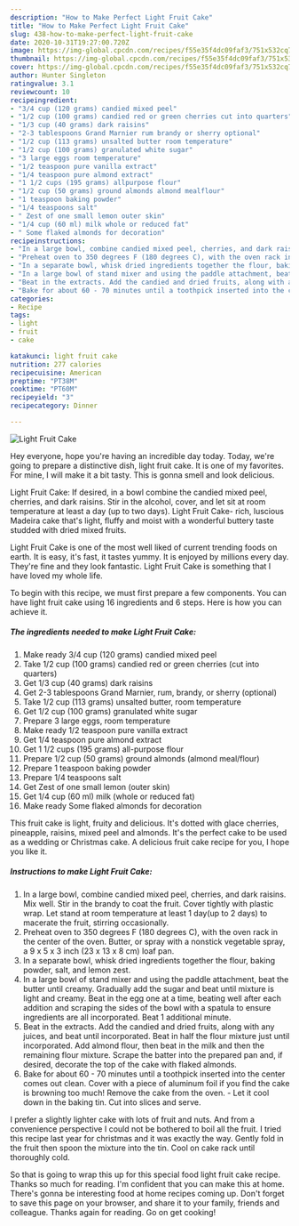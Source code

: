 ```yaml
---
description: "How to Make Perfect Light Fruit Cake"
title: "How to Make Perfect Light Fruit Cake"
slug: 438-how-to-make-perfect-light-fruit-cake
date: 2020-10-31T19:27:00.720Z
image: https://img-global.cpcdn.com/recipes/f55e35f4dc09faf3/751x532cq70/light-fruit-cake-recipe-main-photo.jpg
thumbnail: https://img-global.cpcdn.com/recipes/f55e35f4dc09faf3/751x532cq70/light-fruit-cake-recipe-main-photo.jpg
cover: https://img-global.cpcdn.com/recipes/f55e35f4dc09faf3/751x532cq70/light-fruit-cake-recipe-main-photo.jpg
author: Hunter Singleton
ratingvalue: 3.1
reviewcount: 10
recipeingredient:
- "3/4 cup (120 grams) candied mixed peel"
- "1/2 cup (100 grams) candied red or green cherries cut into quarters"
- "1/3 cup (40 grams) dark raisins"
- "2-3 tablespoons Grand Marnier rum brandy or sherry optional"
- "1/2 cup (113 grams) unsalted butter room temperature"
- "1/2 cup (100 grams) granulated white sugar"
- "3 large eggs room temperature"
- "1/2 teaspoon pure vanilla extract"
- "1/4 teaspoon pure almond extract"
- "1 1/2 cups (195 grams) allpurpose flour"
- "1/2 cup (50 grams) ground almonds almond mealflour"
- "1 teaspoon baking powder"
- "1/4 teaspoons salt"
- " Zest of one small lemon outer skin"
- "1/4 cup (60 ml) milk whole or reduced fat"
- " Some flaked almonds for decoration"
recipeinstructions:
- "In a large bowl, combine candied mixed peel, cherries, and dark raisins. Mix well. Stir in the brandy to coat the fruit. Cover tightly with plastic wrap. Let stand at room temperature at least 1 day(up to 2 days) to macerate the fruit, stirring occasionally."
- "Preheat oven to 350 degrees F (180 degrees C), with the oven rack in the center of the oven. Butter, or spray with a nonstick vegetable spray, a 9 x 5 x 3 inch (23 x 13 x 8 cm) loaf pan."
- "In a separate bowl, whisk dried ingredients together the flour, baking powder, salt, and lemon zest."
- "In a large bowl of stand mixer and using the paddle attachment, beat the butter until creamy. Gradually add the sugar and beat until mixture is light and creamy. Beat in the egg one at a time, beating well after each addition and scraping the sides of the bowl with a spatula to ensure ingredients are all incorporated. Beat 1 additional minute."
- "Beat in the extracts. Add the candied and dried fruits, along with any juices, and beat until incorporated. Beat in half the flour mixture just until incorporated. Add almond flour, then beat in the milk and then the remaining flour mixture. Scrape the batter into the prepared pan and, if desired, decorate the top of the cake with flaked almonds."
- "Bake for about 60 - 70 minutes until a toothpick inserted into the center comes out clean. Cover with a piece of aluminum foil if you find the cake is browning too much! Remove the cake from the oven.  Let it cool down in the baking tin. Cut into slices and serve."
categories:
- Recipe
tags:
- light
- fruit
- cake

katakunci: light fruit cake 
nutrition: 277 calories
recipecuisine: American
preptime: "PT38M"
cooktime: "PT60M"
recipeyield: "3"
recipecategory: Dinner

---
```



![Light Fruit Cake](https://img-global.cpcdn.com/recipes/f55e35f4dc09faf3/751x532cq70/light-fruit-cake-recipe-main-photo.jpg)

Hey everyone, hope you're having an incredible day today. Today, we're going to prepare a distinctive dish, light fruit cake. It is one of my favorites. For mine, I will make it a bit tasty. This is gonna smell and look delicious.

Light Fruit Cake: If desired, in a bowl combine the candied mixed peel, cherries, and dark raisins. Stir in the alcohol, cover, and let sit at room temperature at least a day (up to two days). Light Fruit Cake- rich, luscious Madeira cake that&#39;s light, fluffy and moist with a wonderful buttery taste studded with dried mixed fruits.

Light Fruit Cake is one of the most well liked of current trending foods on earth. It is easy, it's fast, it tastes yummy. It is enjoyed by millions every day. They're fine and they look fantastic. Light Fruit Cake is something that I have loved my whole life.


To begin with this recipe, we must first prepare a few components. You can have light fruit cake using 16 ingredients and 6 steps. Here is how you can achieve it.

<!--inarticleads1-->

##### The ingredients needed to make Light Fruit Cake:

1. Make ready 3/4 cup (120 grams) candied mixed peel
1. Take 1/2 cup (100 grams) candied red or green cherries (cut into quarters)
1. Get 1/3 cup (40 grams) dark raisins
1. Get 2-3 tablespoons Grand Marnier, rum, brandy, or sherry (optional)
1. Take 1/2 cup (113 grams) unsalted butter, room temperature
1. Get 1/2 cup (100 grams) granulated white sugar
1. Prepare 3 large eggs, room temperature
1. Make ready 1/2 teaspoon pure vanilla extract
1. Get 1/4 teaspoon pure almond extract
1. Get 1 1/2 cups (195 grams) all-purpose flour
1. Prepare 1/2 cup (50 grams) ground almonds (almond meal/flour)
1. Prepare 1 teaspoon baking powder
1. Prepare 1/4 teaspoons salt
1. Get  Zest of one small lemon (outer skin)
1. Get 1/4 cup (60 ml) milk (whole or reduced fat)
1. Make ready  Some flaked almonds for decoration


This fruit cake is light, fruity and delicious. It&#39;s dotted with glace cherries, pineapple, raisins, mixed peel and almonds. It&#39;s the perfect cake to be used as a wedding or Christmas cake. A delicious fruit cake recipe for you, I hope you like it. 

<!--inarticleads2-->

##### Instructions to make Light Fruit Cake:

1. In a large bowl, combine candied mixed peel, cherries, and dark raisins. Mix well. Stir in the brandy to coat the fruit. Cover tightly with plastic wrap. Let stand at room temperature at least 1 day(up to 2 days) to macerate the fruit, stirring occasionally.
1. Preheat oven to 350 degrees F (180 degrees C), with the oven rack in the center of the oven. Butter, or spray with a nonstick vegetable spray, a 9 x 5 x 3 inch (23 x 13 x 8 cm) loaf pan.
1. In a separate bowl, whisk dried ingredients together the flour, baking powder, salt, and lemon zest.
1. In a large bowl of stand mixer and using the paddle attachment, beat the butter until creamy. Gradually add the sugar and beat until mixture is light and creamy. Beat in the egg one at a time, beating well after each addition and scraping the sides of the bowl with a spatula to ensure ingredients are all incorporated. Beat 1 additional minute.
1. Beat in the extracts. Add the candied and dried fruits, along with any juices, and beat until incorporated. Beat in half the flour mixture just until incorporated. Add almond flour, then beat in the milk and then the remaining flour mixture. Scrape the batter into the prepared pan and, if desired, decorate the top of the cake with flaked almonds.
1. Bake for about 60 - 70 minutes until a toothpick inserted into the center comes out clean. Cover with a piece of aluminum foil if you find the cake is browning too much! Remove the cake from the oven.  - Let it cool down in the baking tin. Cut into slices and serve.


I prefer a slightly lighter cake with lots of fruit and nuts. And from a convenience perspective I could not be bothered to boil all the fruit. I tried this recipe last year for christmas and it was exactly the way. Gently fold in the fruit then spoon the mixture into the tin. Cool on cake rack until thoroughly cold. 

So that is going to wrap this up for this special food light fruit cake recipe. Thanks so much for reading. I'm confident that you can make this at home. There's gonna be interesting food at home recipes coming up. Don't forget to save this page on your browser, and share it to your family, friends and colleague. Thanks again for reading. Go on get cooking!
